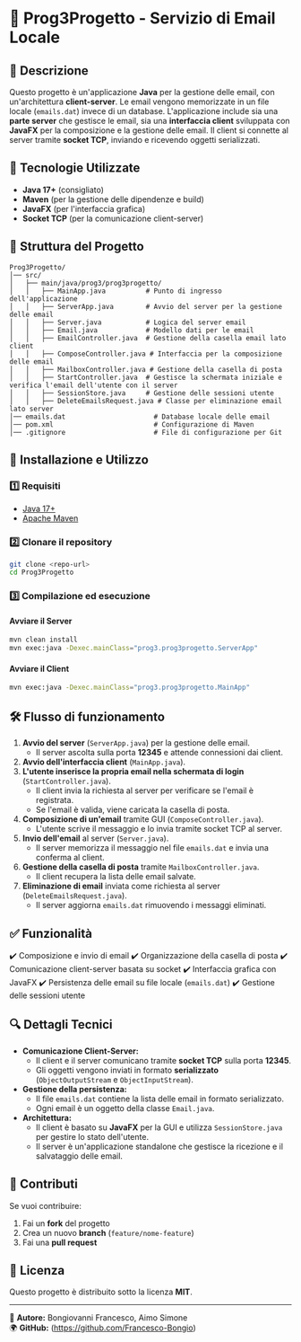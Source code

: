 # 📧 Prog3Progetto - Servizio di Email Locale

## 📌 Descrizione
Questo progetto è un'applicazione **Java** per la gestione delle email, con un'architettura **client-server**.
Le email vengono memorizzate in un file locale (`emails.dat`) invece di un database.
L'applicazione include sia una **parte server** che gestisce le email, sia una **interfaccia client** sviluppata con **JavaFX** per la composizione e la gestione delle email.
Il client si connette al server tramite **socket TCP**, inviando e ricevendo oggetti serializzati.

## 🚀 Tecnologie Utilizzate
- **Java 17+** (consigliato)
- **Maven** (per la gestione delle dipendenze e build)
- **JavaFX** (per l'interfaccia grafica)
- **Socket TCP** (per la comunicazione client-server)

## 📂 Struttura del Progetto
```
Prog3Progetto/
│── src/
│   ├── main/java/prog3/prog3progetto/
│   │   ├── MainApp.java          # Punto di ingresso dell'applicazione
│   │   ├── ServerApp.java        # Avvio del server per la gestione delle email
│   │   ├── Server.java           # Logica del server email
│   │   ├── Email.java            # Modello dati per le email
│   │   ├── EmailController.java  # Gestione della casella email lato client
│   │   ├── ComposeController.java # Interfaccia per la composizione delle email
│   │   ├── MailboxController.java # Gestione della casella di posta
│   │   ├── StartController.java  # Gestisce la schermata iniziale e verifica l'email dell'utente con il server
│   │   ├── SessionStore.java     # Gestione delle sessioni utente
│   │   ├── DeleteEmailsRequest.java # Classe per eliminazione email lato server
│── emails.dat                      # Database locale delle email
│── pom.xml                         # Configurazione di Maven
│── .gitignore                      # File di configurazione per Git
```

## 🔧 Installazione e Utilizzo
### 1️⃣ Requisiti
- [Java 17+](https://www.oracle.com/java/technologies/javase-jdk17-downloads.html)
- [Apache Maven](https://maven.apache.org/install.html)

### 2️⃣ Clonare il repository
```sh
git clone <repo-url>
cd Prog3Progetto
```

### 3️⃣ Compilazione ed esecuzione
#### Avviare il **Server**
```sh
mvn clean install
mvn exec:java -Dexec.mainClass="prog3.prog3progetto.ServerApp"
```

#### Avviare il **Client**
```sh
mvn exec:java -Dexec.mainClass="prog3.prog3progetto.MainApp"
```

## 🛠️ Flusso di funzionamento
1. **Avvio del server** (`ServerApp.java`) per la gestione delle email.
   - Il server ascolta sulla porta **12345** e attende connessioni dai client.
2. **Avvio dell'interfaccia client** (`MainApp.java`).
3. **L'utente inserisce la propria email nella schermata di login** (`StartController.java`).
   - Il client invia la richiesta al server per verificare se l'email è registrata.
   - Se l'email è valida, viene caricata la casella di posta.
4. **Composizione di un'email** tramite GUI (`ComposeController.java`).
   - L'utente scrive il messaggio e lo invia tramite socket TCP al server.
5. **Invio dell'email** al server (`Server.java`).
   - Il server memorizza il messaggio nel file `emails.dat` e invia una conferma al client.
6. **Gestione della casella di posta** tramite `MailboxController.java`.
   - Il client recupera la lista delle email salvate.
7. **Eliminazione di email** inviata come richiesta al server (`DeleteEmailsRequest.java`).
   - Il server aggiorna `emails.dat` rimuovendo i messaggi eliminati.

## ✅ Funzionalità
✔️ Composizione e invio di email 
✔️ Organizzazione della casella di posta 
✔️ Comunicazione client-server basata su socket 
✔️ Interfaccia grafica con JavaFX 
✔️ Persistenza delle email su file locale (`emails.dat`) 
✔️ Gestione delle sessioni utente

## 🔍 Dettagli Tecnici
- **Comunicazione Client-Server:**
  - Il client e il server comunicano tramite **socket TCP** sulla porta **12345**.
  - Gli oggetti vengono inviati in formato **serializzato** (`ObjectOutputStream` e `ObjectInputStream`).
- **Gestione della persistenza:**
  - Il file `emails.dat` contiene la lista delle email in formato serializzato.
  - Ogni email è un oggetto della classe `Email.java`.
- **Architettura:**
  - Il client è basato su **JavaFX** per la GUI e utilizza `SessionStore.java` per gestire lo stato dell'utente.
  - Il server è un'applicazione standalone che gestisce la ricezione e il salvataggio delle email.

## 🤝 Contributi
Se vuoi contribuire:
1. Fai un **fork** del progetto  
2. Crea un nuovo **branch** (`feature/nome-feature`)  
3. Fai una **pull request**  

## 📜 Licenza
Questo progetto è distribuito sotto la licenza **MIT**.

---

📩 **Autore:** Bongiovanni Francesco, Aimo Simone\
🌍 **GitHub:** (https://github.com/Francesco-Bongio)

